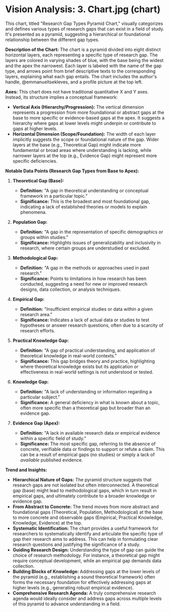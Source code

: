 # Vision Analysis: 3. Chart.jpg (chart)

This chart, titled "Research Gap Types Pyramid Chart," visually categorizes and defines various types of research gaps that can exist in a field of study. It's presented as a pyramid, suggesting a hierarchical or foundational relationship between the different gap types.

**Description of the Chart:**
The chart is a pyramid divided into eight distinct horizontal layers, each representing a specific type of research gap. The layers are colored in varying shades of blue, with the base being the widest and the apex the narrowest. Each layer is labeled with the name of the gap type, and arrows point from brief descriptive texts to the corresponding layers, explaining what each gap entails. The chart includes the author's handle, @emmanueltsekleves, and a profile picture at the top left.

**Axes:**
This chart does not have traditional quantitative X and Y axes. Instead, its structure implies a conceptual framework:

*   **Vertical Axis (Hierarchy/Progression):** The vertical dimension represents a progression from more foundational or abstract gaps at the base to more specific or evidence-based gaps at the apex. It suggests a hierarchy where gaps at lower levels might underpin or contribute to gaps at higher levels.
*   **Horizontal Dimension (Scope/Foundation):** The width of each layer implicitly suggests the scope or foundational nature of the gap. Wider layers at the base (e.g., Theoretical Gap) might indicate more fundamental or broad areas where understanding is lacking, while narrower layers at the top (e.g., Evidence Gap) might represent more specific deficiencies.

**Notable Data Points (Research Gap Types from Base to Apex):**

1.  **Theoretical Gap (Base):**
    *   **Definition:** "A gap in theoretical understanding or conceptual framework in a particular topic."
    *   **Significance:** This is the broadest and most foundational gap, indicating a lack of established theories or models to explain phenomena.

2.  **Population Gap:**
    *   **Definition:** "A gap in the representation of specific demographics or groups within studies."
    *   **Significance:** Highlights issues of generalizability and inclusivity in research, where certain groups are understudied or excluded.

3.  **Methodological Gap:**
    *   **Definition:** "A gap in the methods or approaches used in past research."
    *   **Significance:** Points to limitations in how research has been conducted, suggesting a need for new or improved research designs, data collection, or analysis techniques.

4.  **Empirical Gap:**
    *   **Definition:** "Insufficient empirical studies or data within a given research area."
    *   **Significance:** Indicates a lack of actual data or studies to test hypotheses or answer research questions, often due to a scarcity of research efforts.

5.  **Practical Knowledge Gap:**
    *   **Definition:** "A gap of practical understanding, and application of theoretical knowledge in real-world contexts."
    *   **Significance:** This gap bridges theory and practice, highlighting where theoretical knowledge exists but its application or effectiveness in real-world settings is not understood or tested.

6.  **Knowledge Gap:**
    *   **Definition:** "A lack of understanding or information regarding a particular subject."
    *   **Significance:** A general deficiency in what is known about a topic, often more specific than a theoretical gap but broader than an evidence gap.

7.  **Evidence Gap (Apex):**
    *   **Definition:** "A lack in available research data or empirical evidence within a specific field of study."
    *   **Significance:** The most specific gap, referring to the absence of concrete, verifiable data or findings to support or refute a claim. This can be a result of empirical gaps (no studies) or simply a lack of *available* published evidence.

**Trend and Insights:**

*   **Hierarchical Nature of Gaps:** The pyramid structure suggests that research gaps are not isolated but often interconnected. A theoretical gap (base) might lead to methodological gaps, which in turn result in empirical gaps, and ultimately contribute to a broader knowledge or evidence gap.
*   **From Abstract to Concrete:** The trend moves from more abstract and foundational gaps (Theoretical, Population, Methodological) at the base to more concrete and observable gaps (Empirical, Practical Knowledge, Knowledge, Evidence) at the top.
*   **Systematic Identification:** The chart provides a useful framework for researchers to systematically identify and articulate the specific type of gap their research aims to address. This can help in formulating clear research questions and justifying the significance of a study.
*   **Guiding Research Design:** Understanding the type of gap can guide the choice of research methodology. For instance, a theoretical gap might require conceptual development, while an empirical gap demands data collection.
*   **Building Blocks of Knowledge:** Addressing gaps at the lower levels of the pyramid (e.g., establishing a sound theoretical framework) often forms the necessary foundation for effectively addressing gaps at higher levels (e.g., generating robust empirical evidence).
*   **Comprehensive Research Agenda:** A truly comprehensive research agenda would ideally consider and address gaps across multiple levels of this pyramid to advance understanding in a field.
